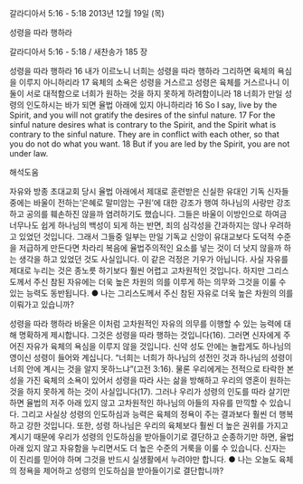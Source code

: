 갈라디아서 5:16 - 5:18 
2013년 12월 19일 (목)

성령을 따라 행하라



갈라디아서 5:16 - 5:18 / 새찬송가 185 장


성령을 따라 행하라
16 내가 이르노니 너희는 성령을 따라 행하라 그리하면 육체의 욕심을 이루지 아니하리라 17 육체의 소욕은 성령을 거스르고 성령은 육체를 거스르나니 이 둘이 서로 대적함으로 너희가 원하는 것을 하지 못하게 하려함이니라 18 너희가 만일 성령의 인도하시는 바가 되면 율법 아래에 있지 아니하리라
16 So I say, live by the Spirit, and you will not gratify the desires of the sinful nature. 17 For the sinful nature desires what is contrary to the Spirit, and the Spirit what is contrary to the sinful nature. They are in conflict with each other, so that you do not do what you want. 18 But if you are led by the Spirit, you are not under law.

해석도움





자유와 방종
초대교회 당시 율법 아래에서 제대로 훈련받은 신실한 유대인 기독 신자들 중에는 바울이 전하는‘은혜로 말미암는 구원’에 대한 강조가 행여 하나님의 사랑만 강조하고 공의를 훼손하진 않을까 염려하기도 했습니다. 그들은 바울이 이방인으로 하여금 너무나도 쉽게 하나님의 백성이 되게 하는 반면, 죄의 심각성을 간과하지는 않나 우려하고 있었던 것입니다. 그래서 그들중 일부는 만일 기독교 신앙이 유대교보다 도덕적 수준을 저급하게 만든다면 차라리 복음에 율법주의적인 요소를 넣는 것이 더 낫지 않을까 하는 생각을 하고 있었던 것도 사실입니다. 이 같은 걱정은 기우가 아닙니다. 사실 자유를 제대로 누리는 것은 종노릇 하기보다 훨씬 어렵고 고차원적인 것입니다. 하지만 그리스도께서 주신 참된 자유에는 더욱 높은 차원의 의를 이루게 하는 의무와 그것을 이룰 수 있는 능력도 동반됩니다.
● 나는 그리스도께서 주신 참된 자유로 더욱 높은 차원의 의를 이뤄가고 있습니까?

성령을 따라 행하라
바울은 이처럼 고차원적인 자유의 의무를 이행할 수 있는 능력에 대해 명확하게 제시합니다. 그것은 성령을 따라 행하는 것입니다(16). 그러면 신자에게 주어진 자유가 육체의 욕심을 이루지 않을 것입니다. 신약 성도 안에는 놀랍게도 하나님의 영이신 성령이 들어와 계십니다. “너희는 너희가 하나님의 성전인 것과 하나님의 성령이 너희 안에 계시는 것을 알지 못하느냐”(고전 3:16). 물론 우리에게는 전적으로 타락한 본성을 가진 육체의 소욕이 있어서 성령을 따라 사는 삶을 방해하고 우리의 영혼이 원하는 것을 하지 못하게 하는 것이 사실입니다(17). 그러나 우리가 성령의 인도를 따라 살기만 하면 율법의 저주 아래 있지 않고 고차원적인 하나님의 아들의 자유를 만끽할 수 있습니다. 그리고 사실상 성령의 인도하심과 능력은 육체의 정욕이 주는 결과보다 훨씬 더 행복하고 강한 것입니다. 또한, 성령 하나님은 우리의 육체보다 훨씬 더 높은 권위를 가지고 계시기 때문에 우리가 성령의 인도하심을 받아들이기로 결단하고 순종하기만 하면, 율법 아래 있지 않고 자유함을 누리면서도 더 높은 수준의 거룩을 이룰 수 있습니다. 신자는 이 진리를 믿어야 하며 그것을 반드시 실생활에서 누려야만 합니다.
● 나는 오늘도 육체의 정욕을 제어하고 성령의 인도하심을 받아들이기로 결단합니까?